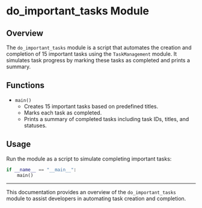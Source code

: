 # do_important_tasks Module

## Overview
The `do_important_tasks` module is a script that automates the creation and completion of 15 important tasks using the `TaskManagement` module. It simulates task progress by marking these tasks as completed and prints a summary.

## Functions

- `main()`
  - Creates 15 important tasks based on predefined titles.
  - Marks each task as completed.
  - Prints a summary of completed tasks including task IDs, titles, and statuses.

## Usage
Run the module as a script to simulate completing important tasks:

```python
if __name__ == "__main__":
    main()
```

---

This documentation provides an overview of the `do_important_tasks` module to assist developers in automating task creation and completion.
